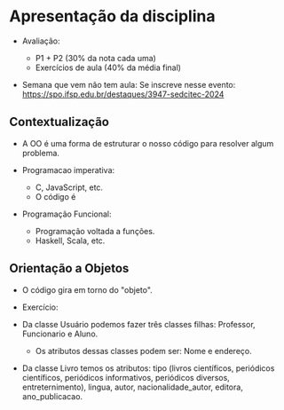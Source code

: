 # Apresentação da disciplina

- Avaliação:
  - P1 + P2 (30% da nota cada uma)
  - Exercícios de aula (40% da média final)

- Semana que vem não tem aula: Se inscreve nesse evento: https://spo.ifsp.edu.br/destaques/3947-sedcitec-2024

## Contextualização

- A OO é uma forma de estruturar o nosso código para resolver algum problema.

- Programacao imperativa:
  - C, JavaScript, etc.
  - O código é
 
- Programação Funcional:
  - Programação voltada a funções.
  - Haskell, Scala, etc.
 
## Orientação a Objetos

- O código gira em torno do "objeto".

<hl>

- Exercício:

- Da classe Usuário podemos fazer três classes filhas: Professor, Funcionario e Aluno.
  - Os atributos dessas classes podem ser: Nome e endereço.

- Da classe Livro temos os atributos: tipo (livros científicos, periódicos científicos, periódicos informativos, periódicos diversos, entreternimento), lingua, autor, nacionalidade_autor, editora, ano_publicacao.
